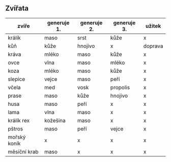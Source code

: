 ## Zvířata

| zvíře        | generuje 1.  | generuje 2. | generuje 3.  | užitek  |
| ------------ | ------------ | ----------- | ------------ | ------- |
| králík       | maso         | srst        | kůže         | x       |
| kůň          | kůže         | hnojivo     | x            | doprava |
| kráva        | mléko        | maso        | kůže         | x       |
| ovce         | vlna         | maso        | mléko        | x       |
| koza         | mléko        | maso        | kůže         | x       |
| slepice      | vejce        | maso        | peří         | x       |
| včela        | med          | vosk        | propolis     | x       |
| prase        | maso         | kůže        | hnojivo      | x       |
| husa         | maso         | peří        | x            | x       |
| lama         | vlna         | maso        | x            | x       |
| králík rex   | kožešina     | maso        | x            | x       |
| pštros       | maso         | peří        | vejce        | x       |
| mořský koník | x            | x           | x            | x       |
| měsíční krab | maso         | x           | x            | x       |

